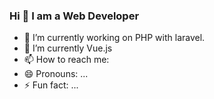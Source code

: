 ### Hi 👋 I am a Web Developer 

- 🔭 I’m currently working on PHP with laravel.
- 🌱 I’m currently Vue.js
- 📫 How to reach me: 
- 😄 Pronouns: ...
- ⚡ Fun fact: ...

